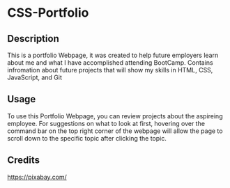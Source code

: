 # CSS-Portfolio

## Description

This is a portfolio Webpage, it was created to help future employers learn about me and what I have accomplished attending BootCamp. Contains infromation about future projects that will show my skills in HTML, CSS, JavaScript, and Git

## Usage

To use this Portfolio Webpage, you can review projects about the aspireing employee. For suggestions on what to look at first, hovering over the command bar on the top right corner of the webpage will allow the page to scroll down to the specific topic after clicking the topic.

## Credits
https://pixabay.com/
